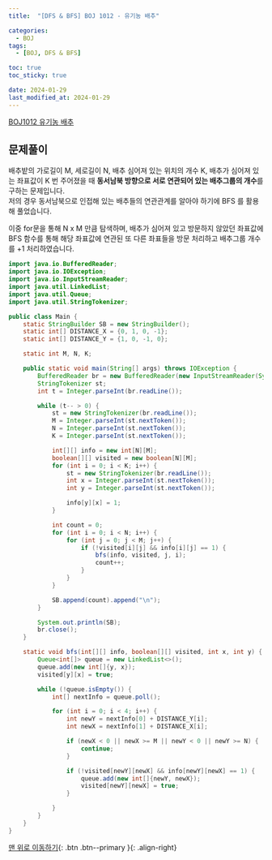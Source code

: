 ```yaml
---
title:  "[DFS & BFS] BOJ 1012 - 유기농 배추" 

categories:
  - BOJ
tags:
  - [BOJ, DFS & BFS]

toc: true
toc_sticky: true

date: 2024-01-29
last_modified_at: 2024-01-29
---
```


[BOJ1012 유기농 배추](https://www.acmicpc.net/problem/1012)



## 문제풀이

배추밭의 가로길이 M, 세로길이 N, 배추 심어져 있는 위치의 개수 K, 배추가 심어져 있는 좌표값이 K 번 주어졌을 때 **동서남북 방향으로 서로 연관되어 있는 배추그룹의 개수**를 구하는 문제입니다.  
저의 경우 동서남북으로 인접해 있는 배추들의 연관관계를 알아야 하기에 BFS 를 활용해 풀었습니다.  
  
이중 for문을 통해 N x M 만큼 탐색하며, 배추가 심어져 있고 방문하지 않았던 좌표값에 BFS 함수를 통해 해당 좌표값에 연관된 또 다른 좌표들을 방문 처리하고 배추그룹 개수를 +1 처리하였습니다.

```java
import java.io.BufferedReader;
import java.io.IOException;
import java.io.InputStreamReader;
import java.util.LinkedList;
import java.util.Queue;
import java.util.StringTokenizer;

public class Main {
    static StringBuilder SB = new StringBuilder();
    static int[] DISTANCE_X = {0, 1, 0, -1};
    static int[] DISTANCE_Y = {1, 0, -1, 0};

    static int M, N, K;

    public static void main(String[] args) throws IOException {
        BufferedReader br = new BufferedReader(new InputStreamReader(System.in));
        StringTokenizer st;
        int t = Integer.parseInt(br.readLine());

        while (t-- > 0) {
            st = new StringTokenizer(br.readLine());
            M = Integer.parseInt(st.nextToken());
            N = Integer.parseInt(st.nextToken());
            K = Integer.parseInt(st.nextToken());

            int[][] info = new int[N][M];
            boolean[][] visited = new boolean[N][M];
            for (int i = 0; i < K; i++) {
                st = new StringTokenizer(br.readLine());
                int x = Integer.parseInt(st.nextToken());
                int y = Integer.parseInt(st.nextToken());

                info[y][x] = 1;
            }

            int count = 0;
            for (int i = 0; i < N; i++) {
                for (int j = 0; j < M; j++) {
                    if (!visited[i][j] && info[i][j] == 1) {
                        bfs(info, visited, j, i);
                        count++;
                    }
                }
            }

            SB.append(count).append("\n");
        }

        System.out.println(SB);
        br.close();
    }

    static void bfs(int[][] info, boolean[][] visited, int x, int y) {
        Queue<int[]> queue = new LinkedList<>();
        queue.add(new int[]{y, x});
        visited[y][x] = true;

        while (!queue.isEmpty()) {
            int[] nextInfo = queue.poll();

            for (int i = 0; i < 4; i++) {
                int newY = nextInfo[0] + DISTANCE_Y[i];
                int newX = nextInfo[1] + DISTANCE_X[i];

                if (newX < 0 || newX >= M || newY < 0 || newY >= N) {
                    continue;
                }

                if (!visited[newY][newX] && info[newY][newX] == 1) {
                    queue.add(new int[]{newY, newX});
                    visited[newY][newX] = true;
                }

            }
        }
    }
}

```



[맨 위로 이동하기](#){: .btn .btn--primary }{: .align-right}
